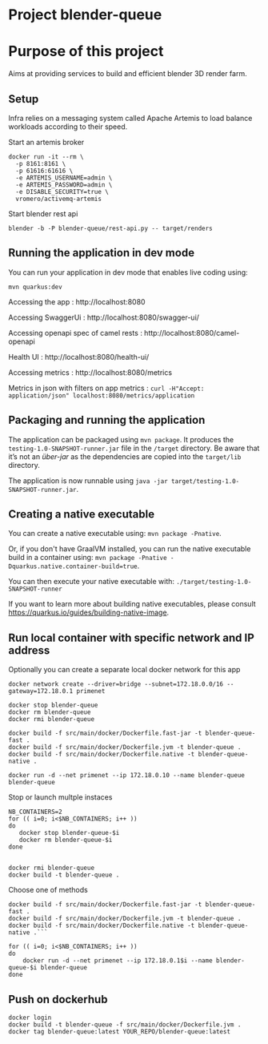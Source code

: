 # Project blender-queue

 # Purpose of this project
 
 Aims at providing services to build and efficient blender 3D render farm.


## Setup

Infra relies on a messaging system called Apache Artemis to load balance workloads according to their speed.

Start an artemis broker

```
docker run -it --rm \
  -p 8161:8161 \
  -p 61616:61616 \
  -e ARTEMIS_USERNAME=admin \
  -e ARTEMIS_PASSWORD=admin \
  -e DISABLE_SECURITY=true \
  vromero/activemq-artemis
```


Start blender rest api

```
blender -b -P blender-queue/rest-api.py -- target/renders
```


## Running the application in dev mode

You can run your application in dev mode that enables live coding using:
```
mvn quarkus:dev
```

Accessing the app : http://localhost:8080

Accessing SwaggerUi : http://localhost:8080/swagger-ui/

Accessing openapi spec of camel rests : http://localhost:8080/camel-openapi

Health UI : http://localhost:8080/health-ui/

Accessing metrics : http://localhost:8080/metrics

Metrics in json with filters on app metrics : `curl -H"Accept: application/json" localhost:8080/metrics/application`

## Packaging and running the application

The application can be packaged using `mvn package`.
It produces the `testing-1.0-SNAPSHOT-runner.jar` file in the `/target` directory.
Be aware that it’s not an _über-jar_ as the dependencies are copied into the `target/lib` directory.

The application is now runnable using `java -jar target/testing-1.0-SNAPSHOT-runner.jar`.

## Creating a native executable

You can create a native executable using: `mvn package -Pnative`.

Or, if you don't have GraalVM installed, you can run the native executable build in a container using: `mvn package -Pnative -Dquarkus.native.container-build=true`.

You can then execute your native executable with: `./target/testing-1.0-SNAPSHOT-runner`

If you want to learn more about building native executables, please consult https://quarkus.io/guides/building-native-image.

## Run local container with specific network and IP address

Optionally you can create a separate local docker network for this app

```
docker network create --driver=bridge --subnet=172.18.0.0/16 --gateway=172.18.0.1 primenet 
```

```
docker stop blender-queue
docker rm blender-queue
docker rmi blender-queue

docker build -f src/main/docker/Dockerfile.fast-jar -t blender-queue-fast .
docker build -f src/main/docker/Dockerfile.jvm -t blender-queue .
docker build -f src/main/docker/Dockerfile.native -t blender-queue-native .

docker run -d --net primenet --ip 172.18.0.10 --name blender-queue blender-queue
```


Stop or launch multple instaces

```
NB_CONTAINERS=2
for (( i=0; i<$NB_CONTAINERS; i++ ))
do
   docker stop blender-queue-$i
   docker rm blender-queue-$i
done


docker rmi blender-queue
docker build -t blender-queue .
```

Choose one of methods
```
docker build -f src/main/docker/Dockerfile.fast-jar -t blender-queue-fast .
docker build -f src/main/docker/Dockerfile.jvm -t blender-queue .
docker build -f src/main/docker/Dockerfile.native -t blender-queue-native .```
```
```
for (( i=0; i<$NB_CONTAINERS; i++ ))
do
    docker run -d --net primenet --ip 172.18.0.1$i --name blender-queue-$i blender-queue
done

```


## Push on dockerhub

```
docker login
docker build -t blender-queue -f src/main/docker/Dockerfile.jvm .
docker tag blender-queue:latest YOUR_REPO/blender-queue:latest
```